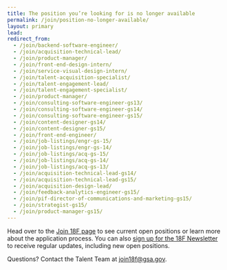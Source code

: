 ```yaml
---
title: The position you’re looking for is no longer available
permalink: /join/position-no-longer-available/
layout: primary
lead:
redirect_from:
  - /join/backend-software-engineer/
  - /join/acquisition-technical-lead/
  - /join/product-manager/
  - /join/front-end-design-intern/
  - /join/service-visual-design-intern/
  - /join/talent-acquisition-specialist/
  - /join/talent-engagement-lead/
  - /join/talent-engagement-specialist/
  - /join/product-manager/
  - /join/consulting-software-engineer-gs13/
  - /join/consulting-software-engineer-gs14/
  - /join/consulting-software-engineer-gs15/
  - /join/content-designer-gs14/
  - /join/content-designer-gs15/
  - /join/front-end-engineer/
  - /join/job-listings/engr-gs-15/
  - /join/job-listings/engr-gs-14/
  - /join/job-listings/acq-gs-15/
  - /join/job-listings/acq-gs-14/
  - /join/job-listings/acq-gs-13/
  - /join/acquisition-technical-lead-gs14/
  - /join/acquisition-technical-lead-gs15/
  - /join/acquisition-design-lead/
  - /join/feedback-analytics-engineer-gs15/
  - /join/pif-director-of-communications-and-marketing-gs15/
  - /join/strategist-gs15/
  - /join/product-manager-gs15/
---
```


Head over to the [Join 18F page](https://18f.gsa.gov/join/) to see current open positions or learn more about the application process. You can also [sign up for the 18F Newsletter](https://18f.gsa.gov/contact/) to receive regular updates, including new open positions.

Questions? Contact the Talent Team at [join18f@gsa.gov](mailto:join18f@gsa.gov).
